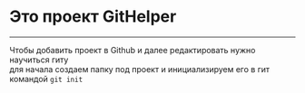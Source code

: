 # Это проект GitHelper

---

Чтобы добавить проект в Github и далее редактировать нужно научиться гиту <br>
для начала создаем папку под проект и инициализируем его в гит командой `git init`
